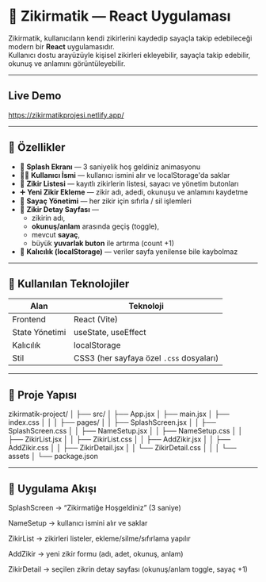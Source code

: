# 🕋 Zikirmatik — React Uygulaması

Zikirmatik, kullanıcıların kendi zikirlerini kaydedip sayaçla takip edebileceği modern bir **React** uygulamasıdır.  
Kullanıcı dostu arayüzüyle kişisel zikirleri ekleyebilir, sayaçla takip edebilir, okunuş ve anlamını görüntüleyebilir.

---

## Live Demo
https://zikirmatikprojesi.netlify.app/

---


## 🚀 Özellikler

- 🌿 **Splash Ekranı** — 3 saniyelik hoş geldiniz animasyonu  
- 🧑‍💻 **Kullanıcı İsmi** — kullanıcı ismini alır ve localStorage'da saklar  
- 📿 **Zikir Listesi** — kayıtlı zikirlerin listesi, sayacı ve yönetim butonları  
- ➕ **Yeni Zikir Ekleme** — zikir adı, adedi, okunuşu ve anlamını kaydetme  
- 🔄 **Sayaç Yönetimi** — her zikir için sıfırla / sil işlemleri  
- 🧭 **Zikir Detay Sayfası** —  
  - zikirin adı,  
  - **okunuş/anlam** arasında geçiş (toggle),  
  - mevcut **sayaç**,  
  - büyük **yuvarlak buton** ile artırma (count +1)  
- 💾 **Kalıcılık (localStorage)** — veriler sayfa yenilense bile kaybolmaz  

---

## 🧩 Kullanılan Teknolojiler

| Alan | Teknoloji |
|------|------------|
| Frontend | React (Vite) |
| State Yönetimi | useState, useEffect |
| Kalıcılık | localStorage |
| Stil | CSS3 (her sayfaya özel `.css` dosyaları) |

---

## 📁 Proje Yapısı

zikirmatik-project/
│
├── src/
│ ├── App.jsx
│ ├── main.jsx
│ ├── index.css
│ │
│ ├── pages/
│ │ ├── SplashScreen.jsx
│ │ ├── SplashScreen.css
│ │ ├── NameSetup.jsx
│ │ ├── NameSetup.css
│ │ ├── ZikirList.jsx
│ │ ├── ZikirList.css
│ │ ├── AddZikir.jsx
│ │ ├── AddZikir.css
│ │ ├── ZikirDetail.jsx
│ │ └── ZikirDetail.css
│ │
│ └── assets
│
└── package.json

---

## 🧠 Uygulama Akışı

SplashScreen → “Zikirmatiğe Hoşgeldiniz” (3 saniye)

NameSetup → kullanıcı ismini alır ve saklar

ZikirList → zikirleri listeler, ekleme/silme/sıfırlama yapılır

AddZikir → yeni zikir formu (adı, adet, okunuş, anlam)

ZikirDetail → seçilen zikrin detay sayfası (okunuş/anlam toggle, sayaç +1)

